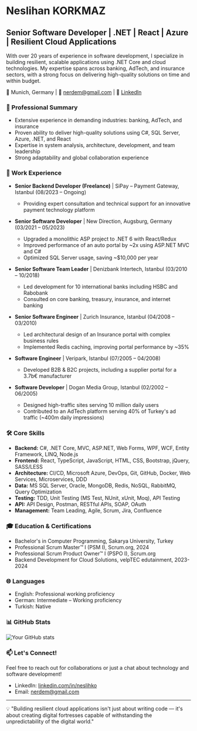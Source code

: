 # Neslihan KORKMAZ

## Senior Software Developer | .NET | React | Azure | Resilient Cloud Applications

With over 20 years of experience in software development, I specialize in building resilient, scalable applications using .NET Core and cloud technologies. My expertise spans across banking, AdTech, and insurance sectors, with a strong focus on delivering high-quality solutions on time and within budget.

📍 Munich, Germany | 📧 nerdem@gmail.com | 🔗 [LinkedIn](https://linkedin.com/in/neslihko)

### 🚀 Professional Summary

- Extensive experience in demanding industries: banking, AdTech, and insurance
- Proven ability to deliver high-quality solutions using C#, SQL Server, Azure, .NET, and React
- Expertise in system analysis, architecture, development, and team leadership
- Strong adaptability and global collaboration experience

### 💼 Work Experience

- **Senior Backend Developer (Freelance)** | SiPay – Payment Gateway, Istanbul (08/2023 – Ongoing)
  - Providing expert consultation and technical support for an innovative payment technology platform
  
- **Senior Software Developer** | New Direction, Augsburg, Germany (03/2021 – 05/2023)
  - Upgraded a monolithic ASP project to .NET 6 with React/Redux
  - Improved performance of an auto portal by ~2x using ASP.NET MVC and C#
  - Optimized SQL Server usage, saving ~$10,000 per year

- **Senior Software Team Leader** | Denizbank Intertech, Istanbul (03/2010 – 10/2018)
  - Led development for 10 international banks including HSBC and Rabobank
  - Consulted on core banking, treasury, insurance, and internet banking

- **Senior Software Engineer** | Zurich Insurance, Istanbul (04/2008 – 03/2010)
  - Led architectural design of an Insurance portal with complex business rules
  - Implemented Redis caching, improving portal performance by ~35%

- **Software Engineer** | Veripark, Istanbul (07/2005 – 04/2008)
  - Developed B2B & B2C projects, including a supplier portal for a 3.7b€ manufacturer

- **Software Developer** | Dogan Media Group, Istanbul (02/2002 – 06/2005)
  - Designed high-traffic sites serving 10 million daily users
  - Contributed to an AdTech platform serving 40% of Turkey's ad traffic (~400m daily impressions)

### 🛠 Core Skills

- **Backend:** C#, .NET Core, MVC, ASP.NET, Web Forms, WPF, WCF, Entity Framework, LINQ, Node.js
- **Frontend:** React, TypeScript, JavaScript, HTML, CSS, Bootstrap, jQuery, SASS/LESS
- **Architecture:** CI/CD, Microsoft Azure, DevOps, Git, GitHub, Docker, Web Services, Microservices, DDD
- **Data:** MS SQL Server, Oracle, MongoDB, Redis, NoSQL, RabbitMQ, Query Optimization
- **Testing:** TDD, Unit Testing (MS Test, NUnit, xUnit, Moq), API Testing
- **API:** API Design, Postman, RESTful APIs, SOAP, OAuth
- **Management:** Team Leading, Agile, Scrum, Jira, Confluence

### 🎓 Education & Certifications

- Bachelor's in Computer Programming, Sakarya University, Turkey
- Professional Scrum Master™ I (PSM I), Scrum.org, 2024
- Professional Scrum Product Owner™ I (PSPO I), Scrum.org
- Backend Development for Cloud Solutions, velpTEC edutainment, 2023-2024

### 🌐 Languages

- English: Professional working proficiency
- German: Intermediate – Working proficiency
- Turkish: Native

### 📊 GitHub Stats

![Your GitHub stats](https://github-readme-stats.vercel.app/api?username=yourusername&show_icons=true)

### 📫 Let's Connect!

Feel free to reach out for collaborations or just a chat about technology and software development!

- LinkedIn: [linkedin.com/in/neslihko](https://linkedin.com/in/neslihko)
- Email: nerdem@gmail.com

---

💡 "Building resilient cloud applications isn't just about writing code — it's about creating digital fortresses capable of withstanding the unpredictability of the digital world."
